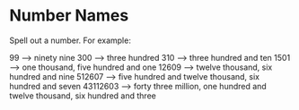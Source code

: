 # Number Names

Spell out a number. For example:

99 –> ninety nine
300 –> three hundred
310 –> three hundred and ten
1501 –> one thousand, five hundred and one
12609 –> twelve thousand, six hundred and nine
512607 –> five hundred and twelve thousand, six hundred and seven
43112603 –> forty three million, one hundred and twelve thousand, six hundred and three
